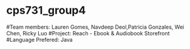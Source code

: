 # cps731_group4

#Team members: Lauren Gomes, Navdeep Deol,Patricia Gonzales, Wei Chen, Ricky Luo
#Project: Reach - Ebook & Audiobook Storefront
#Language Prefered: Java

